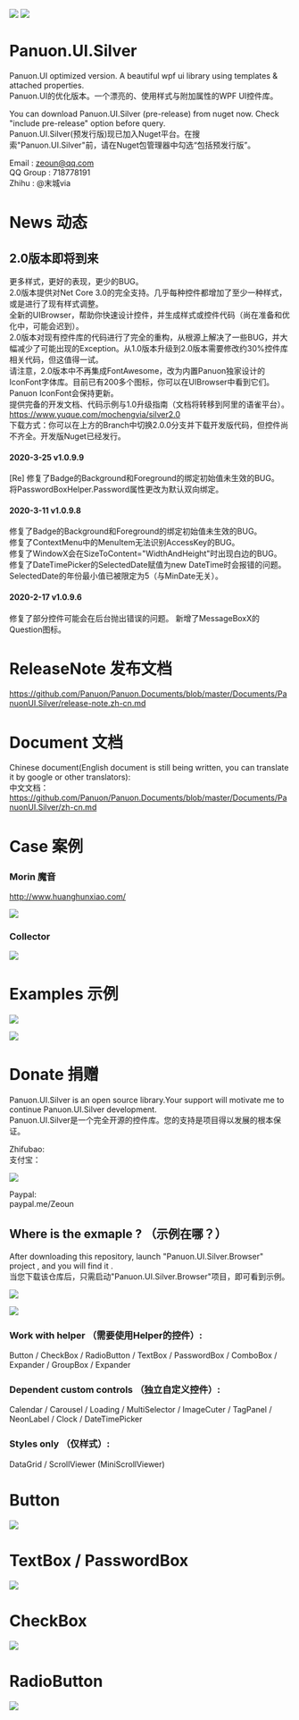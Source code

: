 <a href="https://996.icu" target='_blank'><img src="https://img.shields.io/badge/link-996.icu-red.svg"></a>
<a href="https://996.icu" target='_blank'><img src="https://camo.githubusercontent.com/8948ee9e753309fa3e978b3a0bdeda5a0c3f98ec/68747470733a2f2f696d672e736869656c64732e696f2f62616467652f2e6e65742d253345253344342e302d626c75652e737667"></a>

# Panuon.UI.Silver
Panuon.UI optimized version. A beautiful wpf ui library using templates &amp; attached properties.  
Panuon.UI的优化版本。一个漂亮的、使用样式与附加属性的WPF UI控件库。

You can download Panuon.UI.Silver (pre-release) from nuget now. Check "include pre-release" option before query.  
Panuon.UI.Silver(预发行版)现已加入Nuget平台。在搜索"Panuon.UI.Silver"前，请在Nuget包管理器中勾选“包括预发行版”。  

Email : zeoun@qq.com  
QQ Group : 718778191  
Zhihu : @末城via

# News 动态  

## 2.0版本即将到来
更多样式，更好的表现，更少的BUG。  
2.0版本提供对Net Core 3.0的完全支持。几乎每种控件都增加了至少一种样式，或是进行了现有样式调整。  
全新的UIBrowser，帮助你快速设计控件，并生成样式或控件代码（尚在准备和优化中，可能会迟到）。  
2.0版本对现有控件库的代码进行了完全的重构，从根源上解决了一些BUG，并大幅减少了可能出现的Exception。从1.0版本升级到2.0版本需要修改约30%控件库相关代码，但这值得一试。  
请注意，2.0版本中不再集成FontAwesome，改为内置Panuon独家设计的IconFont字体库。目前已有200多个图标，你可以在UIBrowser中看到它们。Panuon IconFont会保持更新。  
提供完备的开发文档、代码示例与1.0升级指南（文档将转移到阿里的语雀平台）。https://www.yuque.com/mochengvia/silver2.0   
下载方式：你可以在上方的Branch中切换2.0.0分支并下载开发版代码，但控件尚不齐全。开发版Nuget已经发行。  

#### 2020-3-25 v1.0.9.9
[Re] 修复了Badge的Background和Foreground的绑定初始值未生效的BUG。  
将PasswordBoxHelper.Password属性更改为默认双向绑定。

#### 2020-3-11 v1.0.9.8
修复了Badge的Background和Foreground的绑定初始值未生效的BUG。  
修复了ContextMenu中的MenuItem无法识别AccessKey的BUG。  
修复了WindowX会在SizeToContent="WidthAndHeight"时出现白边的BUG。  
修复了DateTimePicker的SelectedDate赋值为new DateTime时会报错的问题。SelectedDate的年份最小值已被限定为5（与MinDate无关）。  

#### 2020-2-17 v1.0.9.6
修复了部分控件可能会在后台抛出错误的问题。
新增了MessageBoxX的Question图标。

# ReleaseNote 发布文档  

https://github.com/Panuon/Panuon.Documents/blob/master/Documents/PanuonUI.Silver/release-note.zh-cn.md

# Document 文档

Chinese document(English document is still being written, you can translate it by google or other translators):  
中文文档：  
https://github.com/Panuon/Panuon.Documents/blob/master/Documents/PanuonUI.Silver/zh-cn.md

# Case 案例  

### Morin 魔音

http://www.huanghunxiao.com/  
  
![](https://panuonui-silver-1252047526.cos.ap-chengdu.myqcloud.com/case_morin_4.png)  

### Collector 

![](https://panuonui-silver-1252047526.cos.ap-chengdu.myqcloud.com/case_collector_1.png)  

# Examples 示例  

![](https://panuonui-silver-1252047526.cos.ap-chengdu.myqcloud.com/window_1.png)

![](https://panuonui-silver-1252047526.cos.ap-chengdu.myqcloud.com/window_2.png)

# Donate  捐赠
Panuon.UI.Silver is an open source library.Your support will motivate me to continue Panuon.UI.Silver development.    
Panuon.UI.Silver是一个完全开源的控件库。您的支持是项目得以发展的根本保证。

Zhifubao:  
支付宝：

![](https://panuonui-silver-1252047526.cos.ap-chengdu.myqcloud.com/zhifubao.jpg)

Paypal:  
paypal.me/Zeoun  


## Where is the exmaple ? （示例在哪？）
After downloading this repository, launch "Panuon.UI.Silver.Browser" project , and you will find it .  
当您下载该仓库后，只需启动"Panuon.UI.Silver.Browser"项目，即可看到示例。

![](https://panuonui-silver-1252047526.cos.ap-chengdu.myqcloud.com/step1.png)

![](https://panuonui-silver-1252047526.cos.ap-chengdu.myqcloud.com/temp.jpg)
### Work with helper （需要使用Helper的控件）:
Button / CheckBox / RadioButton / TextBox / PasswordBox / ComboBox / Expander / GroupBox / Expander

### Dependent custom controls （独立自定义控件）:
Calendar / Carousel / Loading / MultiSelector / ImageCuter / TagPanel / NeonLabel / Clock / DateTimePicker

### Styles only （仅样式）:
DataGrid / ScrollViewer (MiniScrollViewer)

# Button 

![](https://panuonui-silver-1252047526.cos.ap-chengdu.myqcloud.com/button.jpg)

# TextBox / PasswordBox

![](https://panuonui-silver-1252047526.cos.ap-chengdu.myqcloud.com/textbox.jpg)

# CheckBox

![](https://panuonui-silver-1252047526.cos.ap-chengdu.myqcloud.com/checkbox.jpg)

# RadioButton

![](https://panuonui-silver-1252047526.cos.ap-chengdu.myqcloud.com/radiobutton.jpg)

